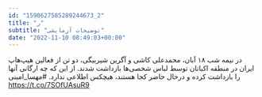 ```yaml
---
id: "1590627585289244673_2"
title: "ر"
subtitle: "توضیحات آزمایشی"
date: "2022-11-10 08:49:03+00:00"
---
```

در نیمه شب ۱۸ آبان، محمدعلی کاشی و آگرین شیربیگی، دو تن از فعالین هیپ‌هاپ ایران در منطقه اکباتان توسط لباس شخصی‌ها بازداشت شدند.
از این که چه ارگانی آنها را بازداشت کرده و درحال حاضر کجا هستند، هیچکس اطلاعی ندارد.
#مهسا_امینی https://t.co/7SOfUAsuR9
